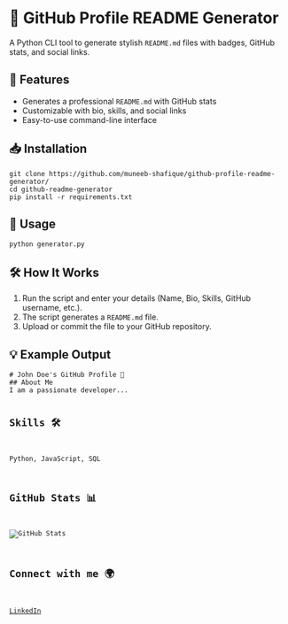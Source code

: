 <h1>🚀 GitHub Profile README Generator</h1>
<p>A Python CLI tool to generate stylish <code>README.md</code> files with badges, GitHub stats, and social links.</p>

<h2>🔹 Features</h2>
<ul>
    <li>Generates a professional <code>README.md</code> with GitHub stats</li>
    <li>Customizable with bio, skills, and social links</li>
    <li>Easy-to-use command-line interface</li>
</ul>

<h2>📥 Installation</h2>
<pre><code>git clone https://github.com/muneeb-shafique/github-profile-readme-generator/
cd github-readme-generator
pip install -r requirements.txt</code></pre>

<h2>🚀 Usage</h2>
<pre><code>python generator.py</code></pre>

<h2>🛠 How It Works</h2>
<ol>
    <li>Run the script and enter your details (Name, Bio, Skills, GitHub username, etc.).</li>
    <li>The script generates a <code>README.md</code> file.</li>
    <li>Upload or commit the file to your GitHub repository.</li>
</ol>

<h2>💡 Example Output</h2>
<pre><code># John Doe's GitHub Profile 🚀
## About Me  
I am a passionate developer...

## Skills 🛠
Python, JavaScript, SQL

## GitHub Stats 📊
![GitHub Stats](https://github-readme-stats.vercel.app/api?username=johndoe&show_icons=true&theme=radical)

## Connect with me 🌍
[LinkedIn](https://www.linkedin.com/in/muneeb-shafiq/)</code></pre>
